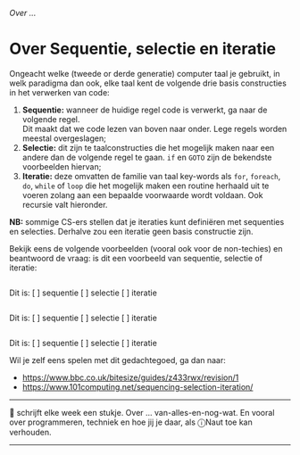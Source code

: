 *Over ...*

# Over Sequentie, selectie en iteratie

Ongeacht welke (tweede or derde generatie) computer taal je gebruikt, in welk paradigma dan ook, elke taal kent de volgende drie basis constructies in het verwerken van code:

1. **Sequentie:** wanneer de huidige regel code is verwerkt, ga naar de volgende regel.<br/>Dit maakt dat we code lezen van boven naar onder. Lege regels worden meestal overgeslagen;
2. **Selectie:** dit zijn te taalconstructies die het mogelijk maken naar een andere dan de volgende regel te gaan. `if` en `GOTO` zijn de bekendste voorbeelden hiervan;
3. **Iteratie:** deze omvatten de familie van taal key-words als `for`, `foreach`, `do`, `while` of `loop` die het mogelijk maken een routine herhaald uit te voeren zolang aan een bepaalde voorwaarde wordt voldaan. Ook recursie valt hieronder.

**NB:** sommige CS-ers stellen dat je iteraties kunt definiëren met sequenties en selecties. Derhalve zou een iteratie geen basis constructie zijn.

Bekijk eens de volgende voorbeelden (vooral ook voor de non-techies) en beantwoord de vraag: is dit een voorbeeld van sequentie, selectie of iteratie:

```

```
Dit is: [ ] sequentie [ ] selectie  [ ] iteratie

```

```
Dit is: [ ] sequentie [ ] selectie  [ ] iteratie

```

```
Dit is: [ ] sequentie [ ] selectie  [ ] iteratie


Wil je zelf eens spelen met dit gedachtegoed, ga dan naar:
* https://www.bbc.co.uk/bitesize/guides/z433rwx/revision/1
* https://www.101computing.net/sequencing-selection-iteration/


---

🍐 schrijft elke week een stukje. Over ... van-alles-en-nog-wat. 
En vooral over programmeren, techniek en hoe jij je daar, als &#9432;Naut toe kan verhouden.

---

